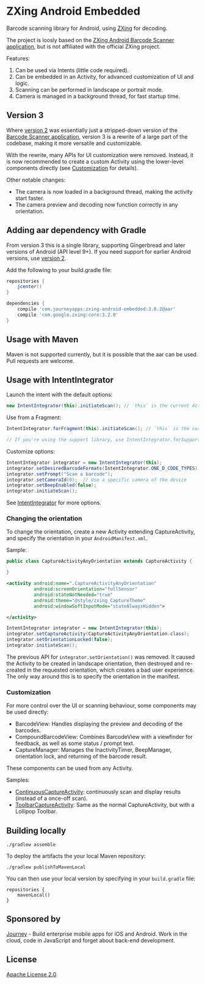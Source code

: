 # ZXing Android Embedded

Barcode scanning library for Android, using [ZXing][2] for decoding.

The project is loosly based on the [ZXing Android Barcode Scanner application][2], but is not affiliated with the official ZXing project.

Features:

1. Can be used via Intents (little code required).
2. Can be embedded in an Activity, for advanced customization of UI and logic.
3. Scanning can be performed in landscape or portrait mode.
4. Camera is managed in a background thread, for fast startup time.

## Version 3

Where [version 2][4] was essentially just a stripped-down version of the [Barcode Scanner application][2],
version 3 is a rewrite of a large part of the codebase, making it more versatile and customizable.

With the rewrite, many APIs for UI customization were removed. Instead, it is now recommended
to create a custom Activity using the lower-level components directly
(see [Customization](#customization) for details).

Other notable changes:
* The camera is now loaded in a background thread, making the activity start faster.
* The camera preview and decoding now function correctly in any orientation.

## Adding aar dependency with Gradle

From version 3 this is a single library, supporting Gingerbread and later versions of Android
(API level 9+). If you need support for earlier Android versions, use [version 2][4].

Add the following to your build.gradle file:

```groovy
repositories {
    jcenter()
}

dependencies {
    compile 'com.journeyapps:zxing-android-embedded:3.0.2@aar'
    compile 'com.google.zxing:core:3.2.0'
}
```

## Usage with Maven

Maven is not supported currently, but it is possible that the aar can be used. Pull requests are
welcome.

## Usage with IntentIntegrator

Launch the intent with the default options:
```java
new IntentIntegrator(this).initiateScan(); // `this` is the current Activity
```

Use from a Fragment:
```java
IntentIntegrator.forFragment(this).initiateScan(); // `this` is the current Fragment

// If you're using the support library, use IntentIntegrator.forSupportFragment(this) instead.
```

Customize options:
```java
IntentIntegrator integrator = new IntentIntegrator(this);
integrator.setDesiredBarcodeFormats(IntentIntegrator.ONE_D_CODE_TYPES);
integrator.setPrompt("Scan a barcode");
integrator.setCameraId(0);  // Use a specific camera of the device
integrator.setBeepEnabled(false);
integrator.initiateScan();
```

See [IntentIntegrator][5] for more options.

### Changing the orientation

To change the orientation, create a new Activity extending CaptureActivity, and specify the
orientation in your `AndroidManifest.xml`.

Sample:

```java
public class CaptureActivityAnyOrientation extends CaptureActivity {

}
```

```xml
<activity android:name=".CaptureActivityAnyOrientation"
          android:screenOrientation="fullSensor"
          android:stateNotNeeded="true"
          android:theme="@style/zxing_CaptureTheme"
          android:windowSoftInputMode="stateAlwaysHidden">

</activity>
```

```java
IntentIntegrator integrator = new IntentIntegrator(this);
integrator.setCaptureActivity(CaptureActivityAnyOrientation.class);
integrator.setOrientationLocked(false);
integrator.initiateScan();
```

The previous API for `integrator.setOrientation()` was removed. It caused the Activity to be created
in landscape orientation, then destroyed and re-created in the requested orientation, which creates
a bad user experience. The only way around this is to specify the orientation in the manifest.

### Customization

For more control over the UI or scanning behaviour, some components may be used directly:

* BarcodeView: Handles displaying the preview and decoding of the barcodes.
* CompoundBarcodeView: Combines BarcodeView with a viewfinder for feedback, as well as some status /
  prompt text.
* CaptureManager: Manages the InactivityTimer, BeepManager, orientation lock, and returning of the
  barcode result.

These components can be used from any Activity.

Samples:
* [ContinuousCaptureActivity][6]: continuously scan and display results (instead of a once-off scan).
* [ToolbarCaptureActivity][8]: Same as the normal CaptureActivity, but with a Lollipop Toolbar.

## Building locally

    ./gradlew assemble

To deploy the artifacts the your local Maven repository:

    ./gradlew publishToMavenLocal

You can then use your local version by specifying in your `build.gradle` file:

    repositories {
        mavenLocal()
    }

## Sponsored by

[Journey][1] - Build enterprise mobile apps for iOS and Android. Work in the cloud, code in JavaScript and forget about back-end development.


## License

[Apache License 2.0][7]


[1]: http://journeyapps.com
[2]: https://github.com/zxing/zxing/
[3]: https://github.com/zxing/zxing/wiki/Scanning-Via-Intent
[4]: https://github.com/journeyapps/zxing-android-embedded/blob/2.x/README.md
[5]: zxing-android-embedded/src/com/google/zxing/integration/android/IntentIntegrator.java
[6]: sample/src/main/java/example/zxing/ContinuousCaptureActivity.java
[7]: http://www.apache.org/licenses/LICENSE-2.0
[8]: sample/src/main/java/example/zxing/ToolbarCaptureActivity.java
